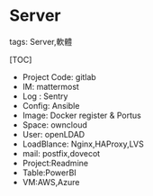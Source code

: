 # Server

tags: Server,軟體

[TOC]

<!--sec data-title="Type" data-id="0" data-nopdf="true" data-collapse=false ces-->

- Project Code: gitlab
- IM: mattermost
- Log : Sentry
- Config: Ansible
- Image: Docker register & Portus
- Space: owncloud
- User: openLDAD
- LoadBlance: Nginx,HAProxy,LVS
- mail: postfix,dovecot
- Project:Readmine
- Table:PowerBI
- VM:AWS,Azure

<!--endsec-->